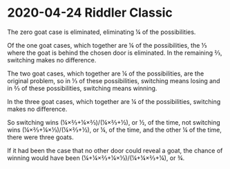 2020-04-24 Riddler Classic
==========================
The zero goat case is eliminated, eliminating ¼ of the possibilities.

Of the one goat cases, which together are ¼ of the possibilities, the ⅓
where the goat is behind the chosen door is eliminated.  In the remaining
⅔, switching makes no difference.

The two goat cases, which together are ¼ of the possibilities, are the
original problem, so in ⅓ of these possibilities, switching means losing
and in ⅔ of these possibilities, switching means winning.

In the three goat cases, which together are ¼ of the possibilities, switching
makes no difference.

So switching wins (¼×⅔+¼×⅔)/(¼×⅔+½), or ½, of the time,
not switching wins (¼×⅔+¼×⅓)/(¼×⅔+½), or ¼, of the time,
and the other ¼ of the time, there were three goats.

If it had been the case that no other door could reveal a goat, the chance of
winning would have been (¼+¼×⅔+¼×⅓)/(¼+¼×⅔+¼), or ¾.

